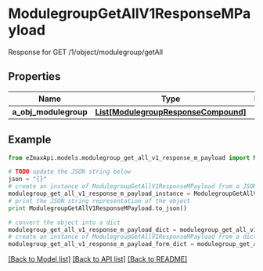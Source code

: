 # ModulegroupGetAllV1ResponseMPayload

Response for GET /1/object/modulegroup/getAll

## Properties

Name | Type | Description | Notes
------------ | ------------- | ------------- | -------------
**a_obj_modulegroup** | [**List[ModulegroupResponseCompound]**](ModulegroupResponseCompound.md) |  | 

## Example

```python
from eZmaxApi.models.modulegroup_get_all_v1_response_m_payload import ModulegroupGetAllV1ResponseMPayload

# TODO update the JSON string below
json = "{}"
# create an instance of ModulegroupGetAllV1ResponseMPayload from a JSON string
modulegroup_get_all_v1_response_m_payload_instance = ModulegroupGetAllV1ResponseMPayload.from_json(json)
# print the JSON string representation of the object
print ModulegroupGetAllV1ResponseMPayload.to_json()

# convert the object into a dict
modulegroup_get_all_v1_response_m_payload_dict = modulegroup_get_all_v1_response_m_payload_instance.to_dict()
# create an instance of ModulegroupGetAllV1ResponseMPayload from a dict
modulegroup_get_all_v1_response_m_payload_form_dict = modulegroup_get_all_v1_response_m_payload.from_dict(modulegroup_get_all_v1_response_m_payload_dict)
```
[[Back to Model list]](../README.md#documentation-for-models) [[Back to API list]](../README.md#documentation-for-api-endpoints) [[Back to README]](../README.md)


